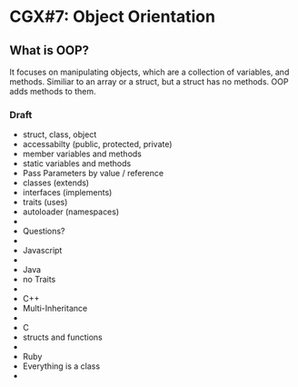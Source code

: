 # CGX#7: Object Orientation

## What is OOP?

It focuses on manipulating objects,
which are a collection of variables, and methods.
Similiar to an array or a struct, but a struct has no methods.
OOP adds methods to them.


### Draft

 - struct, class, object
 - accessabilty (public, protected, private)
 - member variables and methods
 - static variables and methods
 - Pass Parameters by value / reference
 - classes (extends)
 - interfaces (implements)
 - traits (uses)
 - autoloader (namespaces)
 -
 - Questions?
 -
 - Javascript
 -
 - Java
 - no Traits
 -
 - C++
 - Multi-Inheritance
 -
 - C
 - structs and functions
 -
 - Ruby
 - Everything is a class
 -
